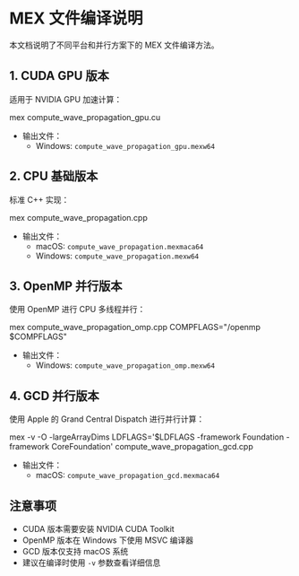 # MEX 文件编译说明

本文档说明了不同平台和并行方案下的 MEX 文件编译方法。

## 1. CUDA GPU 版本
适用于 NVIDIA GPU 加速计算：

mex compute_wave_propagation_gpu.cu

- 输出文件：
  - Windows: `compute_wave_propagation_gpu.mexw64`



## 2. CPU 基础版本
标准 C++ 实现：

mex compute_wave_propagation.cpp

- 输出文件：
  - macOS: `compute_wave_propagation.mexmaca64`
  - Windows: `compute_wave_propagation.mexw64`



## 3. OpenMP 并行版本
使用 OpenMP 进行 CPU 多线程并行：

mex compute_wave_propagation_omp.cpp COMPFLAGS="/openmp $COMPFLAGS"

- 输出文件：
  - Windows: `compute_wave_propagation_omp.mexw64`



## 4. GCD 并行版本
使用 Apple 的 Grand Central Dispatch 进行并行计算：

mex -v -O -largeArrayDims LDFLAGS='\$LDFLAGS -framework Foundation -framework CoreFoundation' compute_wave_propagation_gcd.cpp

- 输出文件：
  - macOS: `compute_wave_propagation_gcd.mexmaca64`

## 注意事项
- CUDA 版本需要安装 NVIDIA CUDA Toolkit
- OpenMP 版本在 Windows 下使用 MSVC 编译器
- GCD 版本仅支持 macOS 系统
- 建议在编译时使用 `-v` 参数查看详细信息
